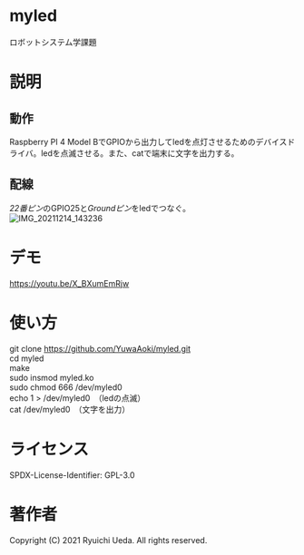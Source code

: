 # myled
ロボットシステム学課題


# 説明
 ## 動作
 Raspberry PI 4 Model BでGPIOから出力してledを点灯させるためのデバイスドライバ。ledを点滅させる。また、catで端末に文字を出力する。
 
 ## 配線
 *22番ピン*のGPIO25と*Groundピン*をledでつなぐ。  
 ![IMG_20211214_143236](https://user-images.githubusercontent.com/92069972/145939410-e29f8a9a-2dbd-4a21-ac50-741843d6ff4b.jpg)
 
 
# デモ
https://youtu.be/X_BXumEmRjw

# 使い方
 git clone https://github.com/YuwaAoki/myled.git  
 cd myled  
 make  
 sudo insmod myled.ko  
 sudo chmod 666 /dev/myled0  
 echo 1 > /dev/myled0　（ledの点滅）  
 cat /dev/myled0　（文字を出力）  
 

# ライセンス
SPDX-License-Identifier: GPL-3.0


# 著作者
Copyright (C) 2021 Ryuichi Ueda. All rights reserved.
